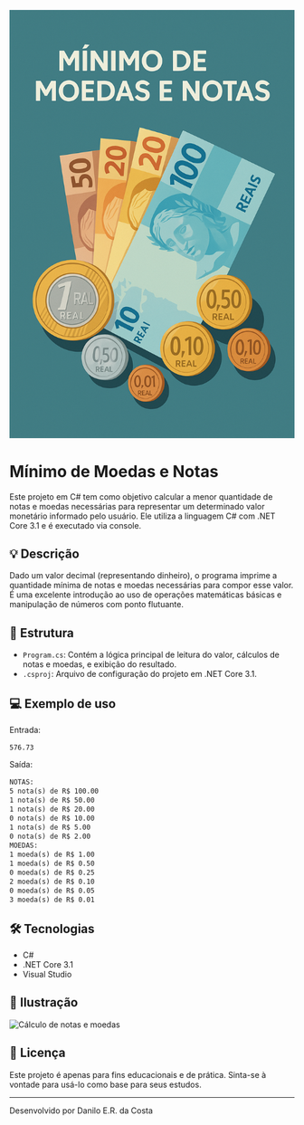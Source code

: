 ![Imagem do Projeto](projeto.png)

# Mínimo de Moedas e Notas

Este projeto em C# tem como objetivo calcular a menor quantidade de notas e moedas necessárias para representar um determinado valor monetário informado pelo usuário. Ele utiliza a linguagem C# com .NET Core 3.1 e é executado via console.

## 💡 Descrição

Dado um valor decimal (representando dinheiro), o programa imprime a quantidade mínima de notas e moedas necessárias para compor esse valor. É uma excelente introdução ao uso de operações matemáticas básicas e manipulação de números com ponto flutuante.

## 📂 Estrutura

- `Program.cs`: Contém a lógica principal de leitura do valor, cálculos de notas e moedas, e exibição do resultado.
- `.csproj`: Arquivo de configuração do projeto em .NET Core 3.1.

## 💻 Exemplo de uso

Entrada:
```
576.73
```

Saída:
```
NOTAS:
5 nota(s) de R$ 100.00
1 nota(s) de R$ 50.00
1 nota(s) de R$ 20.00
0 nota(s) de R$ 10.00
1 nota(s) de R$ 5.00
0 nota(s) de R$ 2.00
MOEDAS:
1 moeda(s) de R$ 1.00
1 moeda(s) de R$ 0.50
0 moeda(s) de R$ 0.25
2 moeda(s) de R$ 0.10
0 moeda(s) de R$ 0.05
3 moeda(s) de R$ 0.01
```

## 🛠️ Tecnologias

- C#
- .NET Core 3.1
- Visual Studio

## 📸 Ilustração

![Cálculo de notas e moedas](A_flat,_digital_illustration_represents_the_concep.png)

## 📄 Licença

Este projeto é apenas para fins educacionais e de prática. Sinta-se à vontade para usá-lo como base para seus estudos.

---

Desenvolvido por Danilo E.R. da Costa
